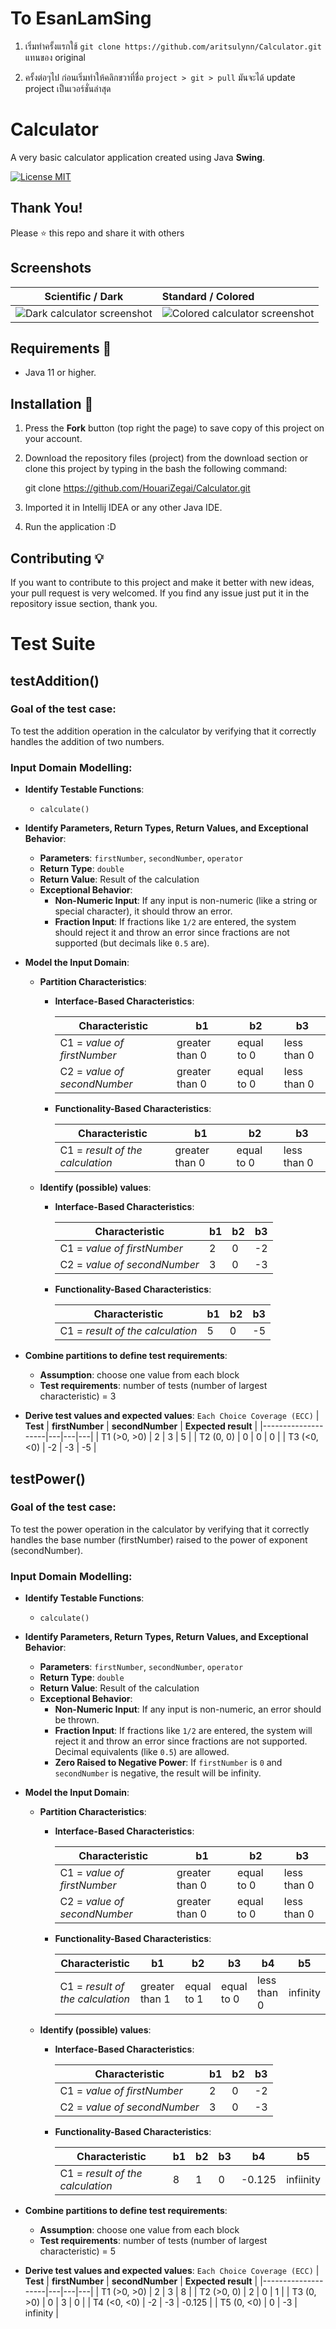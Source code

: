 # To EsanLamSing

1. เริ่มทำครั้งแรกใช้ `git clone https://github.com/aritsulynn/Calculator.git` แทนของ original

2. ครั้งต่อๆไป ก่อนเริ่มทำให้คลิกขวาที่ชื่อ `project > git > pull` มันจะได้ update project เป็นเวอร์ชั่นล่าสุด

# Calculator

A very basic calculator application created using Java **Swing**.

[![License MIT](https://img.shields.io/badge/license-MIT-blue.svg)](LICENSE)

## Thank You!

Please ⭐️ this repo and share it with others

## Screenshots

|                       Scientific / Dark                        | Standard / Colored                                               |
| :------------------------------------------------------------: | :--------------------------------------------------------------- |
| ![Dark calculator screenshot](screenshots/scientific-dark.png) | ![Colored calculator screenshot](screenshots/standard-light.png) |

## Requirements 🔧

- Java 11 or higher.

## Installation 🔌

1. Press the **Fork** button (top right the page) to save copy of this project on your account.

2. Download the repository files (project) from the download section or clone this project by typing in the bash the following command:

   git clone https://github.com/HouariZegai/Calculator.git

3. Imported it in Intellij IDEA or any other Java IDE.
4. Run the application :D

## Contributing 💡

If you want to contribute to this project and make it better with new ideas, your pull request is very welcomed.
If you find any issue just put it in the repository issue section, thank you.

# Test Suite
## testAddition()

### Goal of the test case:
To test the addition operation in the calculator by verifying that it correctly handles the addition of two numbers.

### Input Domain Modelling:

- **Identify Testable Functions**: 
  - `calculate()`

- **Identify Parameters, Return Types, Return Values, and Exceptional Behavior**:
  - **Parameters**: `firstNumber`, `secondNumber`, `operator`
  - **Return Type**: `double`
  - **Return Value**: Result of the calculation
  - **Exceptional Behavior**:
    - **Non-Numeric Input**: If any input is non-numeric (like a string or special character), it should throw an error.
    - **Fraction Input**: If fractions like `1/2` are entered, the system should reject it and throw an error since fractions are not supported (but decimals like `0.5` are).

- **Model the Input Domain**:

  - **Partition Characteristics**:

    - **Interface-Based Characteristics**:
    
      | **Characteristic**           | **b1**               | **b2**             | **b3**             |
      |------------------------------|----------------------|--------------------|--------------------|
      | C1 = *value of firstNumber*   | greater than 0       | equal to 0         | less than 0        |
      | C2 = *value of secondNumber*  | greater than 0       | equal to 0         | less than 0        |

    - **Functionality-Based Characteristics**:
    
      | **Characteristic**              | **b1**              | **b2**             | **b3**             |
      |---------------------------------|---------------------|--------------------|--------------------|
      | C1 = *result of the calculation*| greater than 0      | equal to 0         | less than 0        |

  - **Identify (possible) values**:
    
    - **Interface-Based Characteristics**:
    
      | **Characteristic**           | **b1**               | **b2**             | **b3**             |
      |------------------------------|----------------------|--------------------|--------------------|
      | C1 = *value of firstNumber*   | 2       | 0         | -2        |
      | C2 = *value of secondNumber*  | 3       | 0         | -3        |

    - **Functionality-Based Characteristics**:
    
      | **Characteristic**              | **b1**              | **b2**             | **b3**             |
      |---------------------------------|---------------------|--------------------|--------------------|
      | C1 = *result of the calculation*| 5      | 0         | -5        |

- **Combine partitions to define test requirements**:
  - **Assumption**: choose one value from each block
  - **Test requirements**: number of tests (number of largest characteristic) = 3

- **Derive test values and expected values**:
    `Each Choice Coverage (ECC)`
    | **Test** | **firstNumber** | **secondNumber** | **Expected result** |
    |--------------------|---|---|---|
    | T1 (>0, >0) | 2 | 3 | 5 |
    | T2 (0, 0) | 0 | 0 | 0 |
    | T3 (<0, <0) | -2 | -3 | -5 |


## testPower()

### Goal of the test case:
To test the power operation in the calculator by verifying that it correctly handles the base number (firstNumber) raised to the power of exponent (secondNumber).

### Input Domain Modelling:

- **Identify Testable Functions**: 
  - `calculate()`

- **Identify Parameters, Return Types, Return Values, and Exceptional Behavior**:
  - **Parameters**: `firstNumber`, `secondNumber`, `operator`
  - **Return Type**: `double`
  - **Return Value**: Result of the calculation
  - **Exceptional Behavior**:
    - **Non-Numeric Input**: If any input is non-numeric, an error should be thrown.
    - **Fraction Input**: If fractions like `1/2` are entered, the system will reject it and throw an error since fractions are not supported. Decimal equivalents (like `0.5`) are allowed.
    - **Zero Raised to Negative Power**: If `firstNumber` is `0` and `secondNumber` is negative, the result will be infinity.

- **Model the Input Domain**:

  - **Partition Characteristics**:

    - **Interface-Based Characteristics**:
    
      | **Characteristic**           | **b1**               | **b2**             | **b3**             |
      |------------------------------|----------------------|--------------------|--------------------|
      | C1 = *value of firstNumber*   | greater than 0       | equal to 0         | less than 0        |
      | C2 = *value of secondNumber*  | greater than 0       | equal to 0         | less than 0        |

    - **Functionality-Based Characteristics**:
    
      | **Characteristic**              | **b1**              | **b2**             | **b3**             | **b4** | **b5** |
      |---------------------------------|---------------------|--------------------|--------------------|--------|--------------|
      | C1 = *result of the calculation*| greater than 1      | equal to 1         | equal to 0        | less than 0 | infinity |

  - **Identify (possible) values**:
    
    - **Interface-Based Characteristics**:
    
      | **Characteristic**           | **b1**               | **b2**             | **b3**             |
      |------------------------------|----------------------|--------------------|--------------------|
      | C1 = *value of firstNumber*   | 2       | 0         | -2        |
      | C2 = *value of secondNumber*  | 3       | 0         | -3        |

    - **Functionality-Based Characteristics**:
    
      | **Characteristic**              | **b1**              | **b2**             | **b3**             | **b4** | **b5** |
      |---------------------------------|---------------------|--------------------|--------------------|--------|--------|
      | C1 = *result of the calculation*| 8      | 1 | 0         | -0.125        | infiinity |

- **Combine partitions to define test requirements**:
  - **Assumption**: choose one value from each block
  - **Test requirements**: number of tests (number of largest characteristic) = 5

- **Derive test values and expected values**:
    `Each Choice Coverage (ECC)`
    | **Test** | **firstNumber** | **secondNumber** | **Expected result** |
    |--------------------|---|---|---|
    | T1 (>0, >0) | 2 | 3 | 8 |
    | T2 (>0, 0)  | 2 | 0 | 1 |
    | T3 (0, >0)  | 0 | 3 | 0 |
    | T4 (<0, <0) | -2 | -3 | -0.125 |
    | T5 (0, <0)  | 0 | -3 | infinity |
